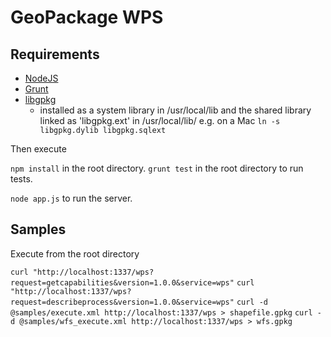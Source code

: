 GeoPackage WPS
===============

## Requirements

* [NodeJS](http://nodejs.org/download/)
* [Grunt](http://gruntjs.com/getting-started)
* [libgpkg](https://bitbucket.org/luciad/libgpkg/src) 
	- installed as a system library in /usr/local/lib and the shared library linked as 'libgpkg.ext' in /usr/local/lib/ 
	  e.g. on a Mac `ln -s libgpkg.dylib libgpkg.sqlext`

Then execute

`npm install` in the root directory.
`grunt test` in the root directory to run tests.

`node app.js` to run the server.

## Samples

Execute from the root directory

`curl "http://localhost:1337/wps?request=getcapabilities&version=1.0.0&service=wps"`
`curl "http://localhost:1337/wps?request=describeprocess&version=1.0.0&service=wps"`
`curl -d @samples/execute.xml http://localhost:1337/wps > shapefile.gpkg`
`curl -d @samples/wfs_execute.xml http://localhost:1337/wps > wfs.gpkg`















